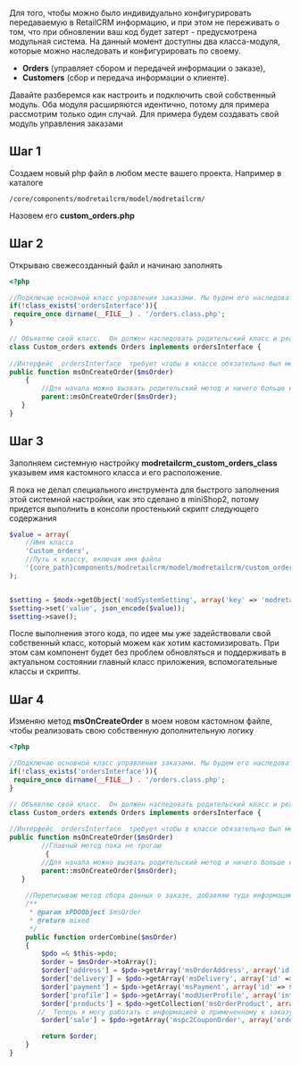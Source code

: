 Для того, чтобы можно было индивидуально конфигурировать передаваемую в RetailCRM информацию, и при этом не переживать о том, что при обновлении ваш код будет затерт - предусмотрена модульная система. 
На данный момент доступны два класса-модуля, которые можно наследовать и конфигурировать по своему. 

- **Orders** (управляет сбором и передачей информации о заказе),
- **Customers** (сбор и передача информации о клиенте).


Давайте разберемся как настроить и подключить свой собственный модуль. 
Оба модуля расширяются идентично, потому для примера рассмотрим только один случай. 
Для примера будем создавать свой модуль управления заказами


## Шаг 1

Создаем новый php файл в любом месте вашего проекта. Например в каталоге
``` 
/core/components/modretailcrm/model/modretailcrm/
```

Назовем его **custom_orders.php**


## Шаг 2
Открываю свежесозданный файл и начинаю заполнять

```php
<?php

//Подключаю основной класс управления заказами. Мы будем его наследовать
if(!class_exists('ordersInterface')){
 require_once dirname(__FILE__) . '/orders.class.php';
}

// Объявляю свой класс.  Он должен наследовать родительский класс и реализовывать определенный интерфейс
class Custom_orders extends Orders implements ordersInterface {
   
//Интерфейс  ordersInterface  требует чтобы в классе обязательно был метод  msOnCreateOrder
public function msOnCreateOrder($msOrder)
    {
        //Для начала можно вызвать родительский метод и ничего больше не делать. 
        parent::msOnCreateOrder($msOrder);
   }
}
```

## Шаг 3
Заполняем системную настройку **modretailcrm_custom_orders_class** указывем имя кастомного класса и его расположение.

Я пока не делал специального инструмента для быстрого заполнения этой системной настройки, как это сделано в miniShop2, потому придется выполнить в консоли простенький скрипт следующего содержания

```php
$value = array(
    //Имя класса
    'Custom_orders',
    //Путь к классу, включая имя файла
    '{core_path}components/modretailcrm/model/modretailcrm/custom_orders.php'
);


$setting = $modx->getObject('modSystemSetting', array('key' => 'modretailcrm_custom_orders_class'));
$setting->set('value', json_encode($value));
$setting->save();
```

После выполнения этого кода, по идее мы уже задействовали свой собственный класс, который можем как хотим кастомизировать. При этом сам компонент будет без проблем обновляться и поддерживать в актуальном состоянии главный класс приложения, вспомогательные классы и скрипты.


## Шаг 4

Изменяю метод **msOnCreateOrder** в моем новом кастомном файле, чтобы реализовать свою собственную дополнительную логику


```php
<?php

//Подключаю основной класс управления заказами. Мы будем его наследовать
if(!class_exists('ordersInterface')){
 require_once dirname(__FILE__) . '/orders.class.php';
}

// Объявляю свой класс.  Он должен наследовать родительский класс и реализовывать определенный интерфейс
class Custom_orders extends Orders implements ordersInterface {
   
//Интерфейс  ordersInterface  требует чтобы в классе обязательно был метод  msOnCreateOrder
public function msOnCreateOrder($msOrder)
        //Главный метод пока не трогаю
         {
        //Для начала можно вызвать родительский метод и ничего больше не делать. 
        parent::msOnCreateOrder($msOrder);
   }
    
    //Переписываю метод сбора данных о заказе, добавляю туда информацию о свежевыпеченном msPromoCode2
    /**
     * @param xPDOObject $msOrder
     * @return mixed
     */
    public function orderCombine($msOrder)
    {
        $pdo =& $this->pdo;
        $order = $msOrder->toArray();
        $order['address'] = $pdo->getArray('msOrderAddress', array('id' => $order['address']), array('sortby' => 'id'));
        $order['delivery'] = $pdo->getArray('msDelivery', array('id' => $order['delivery']), array('sortby' => 'id'));
        $order['payment'] = $pdo->getArray('msPayment', array('id' => $order['payment']), array('sortby' => 'id'));
        $order['profile'] = $pdo->getArray('modUserProfile', array('internalKey' => $order['user_id']), array('sortby' => 'id'));
        $order['products'] = $pdo->getCollection('msOrderProduct', array('order_id' => $order['id']), array('sortby' => 'id'));
       //  Теперь я могу работать с информацией о примененному к заказу промокоду
        $order['sale'] = $pdo->getArray('mspc2CouponOrder', array('order' => $order['id']));

        return $order;
    }
}
```   
